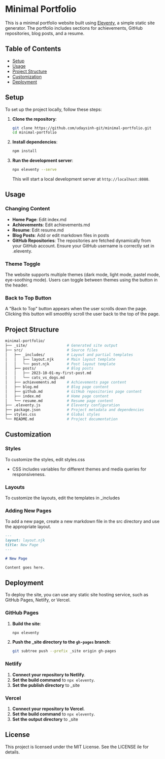 # Minimal Portfolio

This is a minimal portfolio website built using [Eleventy](https://www.11ty.dev/), a simple static site generator. The portfolio includes sections for achievements, GitHub repositories, blog posts, and a resume.

## Table of Contents

- [Setup](#setup)
- [Usage](#usage)
- [Project Structure](#project-structure)
- [Customization](#customization)
- [Deployment](#deployment)

## Setup

To set up the project locally, follow these steps:

1. **Clone the repository**:

   ```bash
   git clone https://github.com/udaysinh-git/minimal-portfolio.git
   cd minimal-portfolio
   ```
2. **Install dependencies**:

   ```bash
   npm install
   ```
3. **Run the development server**:

   ```bash
   npx eleventy --serve
   ```

   This will start a local development server at `http://localhost:8080`.

## Usage

### Changing Content

- **Home Page**: Edit index.md
- **Achievements**: Edit achievements.md
- **Resume**: Edit resume.md
- **Blog Posts**: Add or edit markdown files in posts
- **GitHub Repositories**: The repositories are fetched dynamically from your GitHub account. Ensure your GitHub username is correctly set in .eleventy.

### Theme Toggle

The website supports multiple themes (dark mode, light mode, pastel mode, eye-soothing mode). Users can toggle between themes using the button in the header.

### Back to Top Button

A "Back to Top" button appears when the user scrolls down the page. Clicking this button will smoothly scroll the user back to the top of the page.

## Project Structure
```bash
minimal-portfolio/
├── _site/                  # Generated site output
├── src/                    # Source files
│   ├── _includes/          # Layout and partial templates
│   │   ├── layout.njk      # Main layout template
│   │   └── post.njk        # Post layout template
│   ├── posts/              # Blog posts
│   │   ├── 2023-10-01-my-first-post.md
│   │   └── cats_vs_dogs.md
│   ├── achievements.md     # Achievements page content
│   ├── blog.md             # Blog page content
│   ├── github.md           # GitHub repositories page content
│   ├── index.md            # Home page content
│   └── resume.md           # Resume page content
├── .eleventy.js            # Eleventy configuration
├── package.json            # Project metadata and dependencies
├── styles.css              # Global styles
└── README.md               # Project documentation
```
## Customization

### Styles

To customize the styles, edit styles.css

- CSS includes variables for different themes and media queries for responsiveness.

### Layouts

To customize the layouts, edit the templates in _includes

### Adding New Pages

To add a new page, create a new markdown file in the src directory and use the appropriate layout.

```md
---
layout: layout.njk
title: New Page
---

# New Page

Content goes here.
```

## Deployment

To deploy the site, you can use any static site hosting service, such as GitHub Pages, Netlify, or Vercel.

### GitHub Pages

1. **Build the site**:

   ```bash
   npx eleventy
   ```
2. **Push the _site directory to the `gh-pages` branch**:

   ```bash
   git subtree push --prefix _site origin gh-pages
   ```

### Netlify

1. **Connect your repository to Netlify**.
2. **Set the build command** to `npx eleventy`.
3. **Set the publish directory** to _site

### Vercel

1. **Connect your repository to Vercel**.
2. **Set the build command** to `npx eleventy`.
3. **Set the output directory** to _site

## License

This project is licensed under the MIT License. See the LICENSE ile for details.
